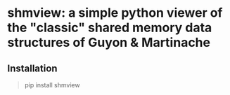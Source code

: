# shmview: a simple python viewer of the "classic" shared memory data structures of Guyon & Martinache

## Installation

> pip install shmview

